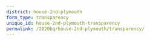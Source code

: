 ```yaml
---
district: house-2nd-plymouth
form_type: transparency
unique_id: house-2nd-plymouth-transparency
permalink: /2020bq/house-2nd-plymouth/transparency/
---
```

